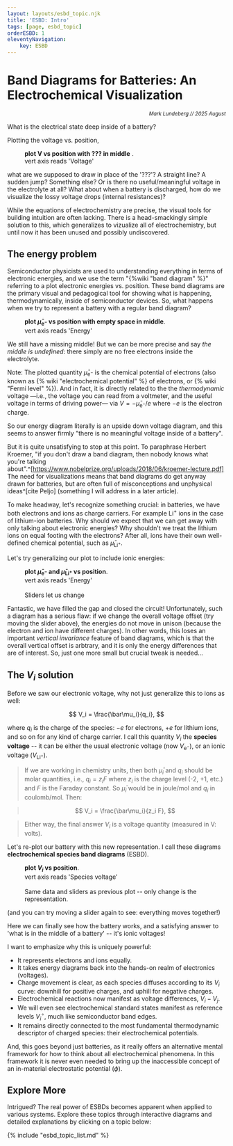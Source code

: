 ```yaml
---
layout: layouts/esbd_topic.njk
title: 'ESBD: Intro'
tags: [page, esbd_topic]
orderESBD: 1
eleventyNavigation:
    key: ESBD
---
```


# Band Diagrams for Batteries: An Electrochemical Visualization

<p align='right'><small><em>Mark Lundeberg // 2025 August</em></small></p>

What is the electrical state deep inside of a battery?

Plotting the voltage vs. position,

<figure class="diagram-placeholder">

  **plot V vs position with ??? in middle** .<br>
  vert axis reads 'Voltage'<br>

</figure>


what are we supposed to draw in place of the '???'? A straight line? A sudden jump? Something else? Or is there no useful/meaningful voltage in the electrolyte at all? What about when a battery is discharged, how do we visualize the lossy voltage drops (internal resistances)?

While the equations of electrochemistry are precise, the visual tools for building intuition are often lacking. There is a head-smackingly simple solution to this, which generalizes to vizualize all of electrochemistry, but until now it has been unused and possibly undiscovered.

## The energy problem

Semiconductor physicists are used to understanding everything in terms of electronic energies, and we use the term "{%wiki "band diagram" %}" referring to a plot electronic energies vs. position. These band diagrams are the primary visual and pedagogical tool for showing what is happening, thermodynamically, inside of semiconductor devices. So, what happens when we try to represent a battery with a regular band diagram?

<figure class="diagram-placeholder">

  **plot $\bar\mu_{\mathrm{e}^-}$ vs position with empty space in middle**.<br>
  vert axis reads 'Energy'<br>

</figure>

We still have a missing middle! But we can be more precise and say _the middle is undefined_: there simply are no free electrons inside the electrolyte.

Note: The plotted quantity $\bar\mu_{\mathrm{e}^-}$ is the chemical potential of electrons (also known as {% wiki "electrochemical potential" %} of electrons, or {% wiki "Fermi level" %}). And in fact, it is directly related to the the _thermodynamic_ voltage —i.e., the voltage you can read from a voltmeter, and the useful voltage in terms of driving power— via $V = -\bar\mu_{\mathrm{e}^-}/e$ where $-e$ is the electron charge.

So our energy diagram literally is an upside down voltage diagram, and this seems to answer firmly "there is no meaningful voltage inside of a battery".

But it is quite unsatisfying to stop at this point. To paraphrase Herbert Kroemer, "if you don't draw a band diagram, then nobody knows what you're talking about".^[https://www.nobelprize.org/uploads/2018/06/kroemer-lecture.pdf] The need for visualizations means that band diagrams do get anyway drawn for batteries, but are often full of misconceptions and unphysical ideas^[cite Peljo] (something I will address in a later article).

To make headway, let's recognize something crucial: in batteries, we have both electrons and ions as charge carriers. For example $\mathrm{Li}^+$ ions in the case of lithium-ion batteries. Why should we expect that we can get away with only talking about electronic energies? Why shouldn't we treat the lithium ions on equal footing with the electrons? After all, ions have their own well-defined chemical potential, such as $\bar\mu_{\mathrm{Li}^+}$.

Let's try generalizing our plot to include ionic energies:

<figure class="diagram-placeholder">

  **plot $\bar\mu_{\mathrm{e}^-}$ and $\bar\mu_{\mathrm{Li}^+}$ vs position**.<br>
  vert axis reads 'Energy'<br>
  <br>
  Sliders let us change 

</figure>

Fantastic, we have filled the gap and closed the circuit! Unfortunately, such a diagram has a serious flaw: if we change the overall voltage offset (try moving the slider above), the energies do not move in unison (because the electron and ion have different charges). In other words, this loses an important _vertical invariance_ feature of band diagrams, which is that the overall vertical offset is arbtrary, and it is only the energy differences that are of interest. So, just one more small but crucial tweak is needed...

## The $V_i$ solution

Before we saw our electronic voltage, why not just generalize this to ions as well:

$$ V_i = \frac{\bar\mu_i}{q_i}, $$

where $q_i$ is the charge of the species: $-e$ for electrons, $+e$ for lithium ions, and so on for any kind of charge carrier. I call this quantity $V_i$ the **species voltage** -- it can be either the usual electronic voltage (now $V_{\mathrm{e}^-}$), or an ionic voltage ($V_{\mathrm{Li}^+}$).

>If we are working in chemistry units, then both $\bar\mu_i$ and $q_i$ should be molar quantities, i.e., $q_i = z_i F$ where $z_i$ is the charge level (-2, +1, etc.) and $F$ is the Faraday constant. So $\bar\mu_i$ would be in joule/mol and $q_i$ in coulomb/mol. Then:

>$$ V_i = \frac{\bar\mu_i}{z_i F}, $$

> Either way, the final answer $V_i$ is a voltage quantity (measured in V: volts). 

Let's re-plot our battery with this new representation. I call these diagrams **electrochemical species band diagrams** (ESBD).

<figure class="diagram-placeholder">

  **plot $V_i$ vs position**.<br>
  vert axis reads 'Species voltage'<br>
  <br>
  Same data and sliders as previous plot -- only change is the representation.

</figure>

(and you can try moving a slider again to see: everything moves together!)

Here we can finally see how the battery works, and a satisfying answer to 'what is in the middle of a battery' -- it's ionic voltages!

I want to emphasize why this is uniquely powerful:

* It represents electrons and ions equally.
* It takes energy diagrams back into the hands-on realm of electronics (voltages).
* Charge movement is clear, as each species diffuses according to its $V_i$ curve: downhill for positive charges, and uphill for negative charges.
* Electrochemical reactions now manifest as voltage differences, $V_i - V_j$.
* We will even see electrochemical standard states manifest as reference levels $V_i^\circ$, much like semiconductor band edges.
* It remains directly connected to the most fundamental thermodynamic descriptor of charged species: their electrochemical potentials.

And, this goes beyond just batteries, as it really offers an alternative mental framework for how to think about all electrochemical phenomena. In this framework it is never even needed to bring up the inaccessible concept of an in-material electrostatic potential ($\phi$).

## Explore More

Intrigued? The real power of ESBDs becomes apparent when applied to various systems. Explore these topics through interactive diagrams and detailed explanations by clicking on a topic below:

{% include "esbd_topic_list.md" %}
